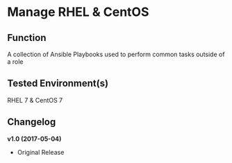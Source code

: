 # Manage RHEL & CentOS

## Function
A collection of Ansible Playbooks used to perform common tasks outside of a role

## Tested Environment(s)
RHEL 7 & CentOS 7

## Changelog

**v1.0 (2017-05-04)**
* Original Release
